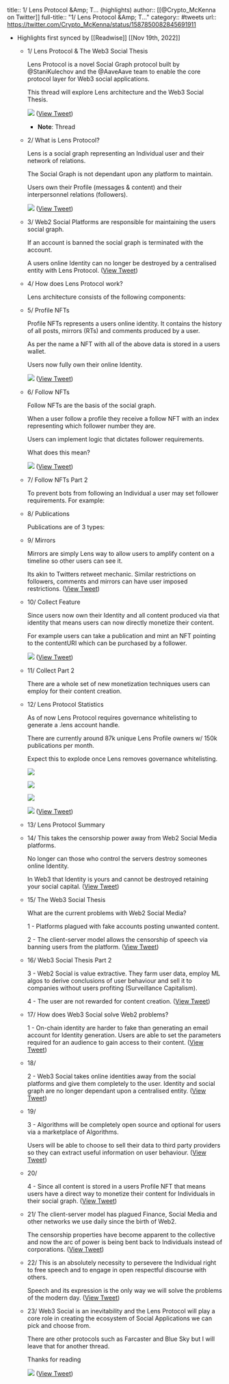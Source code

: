 title:: 1/ Lens Protocol &Amp; T... (highlights)
author:: [[@Crypto_McKenna on Twitter]]
full-title:: "1/ Lens Protocol &Amp; T..."
category:: #tweets
url:: https://twitter.com/Crypto_McKenna/status/1587850082845691911

- Highlights first synced by [[Readwise]] [[Nov 19th, 2022]]
	- 1/ Lens Protocol & The Web3 Social Thesis
	  
	  Lens Protocol is a novel Social Graph protocol built by @StaniKulechov and the @AaveAave team to enable the core protocol layer for Web3 social applications.
	  
	  This thread will explore Lens architecture and the Web3 Social Thesis. 
	  
	  ![](https://pbs.twimg.com/media/FgkirhyXoAQq3Y_.png) ([View Tweet](https://twitter.com/Crypto_McKenna/status/1587850082845691911))
		- **Note**: Thread
	- 2/ What is Lens Protocol?
	  
	  Lens is a social graph representing an Individual user and their network of relations.
	  
	  The Social Graph is not dependant upon any platform to maintain.
	  
	  Users own their Profile (messages & content) and their interpersonnel relations (followers). 
	  
	  ![](https://pbs.twimg.com/media/FgklEy8WYAInxDU.png) ([View Tweet](https://twitter.com/Crypto_McKenna/status/1587850089229344768))
	- 3/ Web2 Social Platforms are responsible for maintaining the users social graph.
	  
	  If an account is banned the social graph is terminated with the account.
	  
	  A users online Identity can no longer be destroyed by a centralised entity with Lens Protocol. ([View Tweet](https://twitter.com/Crypto_McKenna/status/1587850091997429761))
	- 4/ How does Lens Protocol work?
	  
	  Lens architecture consists of the following components:
	- 5/ Profile NFTs
	  
	  Profile NFTs represents a users online identity. It contains the history of all posts, mirrors (RTs) and comments produced by a user.
	  
	  As per the name a NFT with all of the above data is stored in a users wallet.
	  
	  Users now fully own their online Identity. 
	  
	  ![](https://pbs.twimg.com/media/Fgkk_UxWYAEV92X.png) ([View Tweet](https://twitter.com/Crypto_McKenna/status/1587850100621119489))
	- 6/ Follow NFTs
	  
	  Follow NFTs are the basis of the social graph.
	  
	  When a user follow a profile they receive a follow NFT with an index representing which follower number they are.
	  
	  Users can implement logic that dictates follower requirements.
	  
	  What does this mean? 
	  
	  ![](https://pbs.twimg.com/media/FgkmFccX0AEgsiV.png) ([View Tweet](https://twitter.com/Crypto_McKenna/status/1587850105918554113))
	- 7/ Follow NFTs Part 2
	  
	  To prevent bots from following an Individual a user may set follower requirements. For example:
	- 8/ Publications
	  
	  Publications are of 3 types:
	- 9/ Mirrors 
	  
	  Mirrors are simply Lens way to allow users to amplify content on a timeline so other users can see it.
	  
	  Its akin to Twitters retweet mechanic. Similar restrictions on followers, comments and mirrors can have user imposed restrictions. ([View Tweet](https://twitter.com/Crypto_McKenna/status/1587850116576284672))
	- 10/ Collect Feature
	  
	  Since users now own their Identity and all content produced via that identity that means users can now directly monetize their content.
	  
	  For example users can take a publication and mint an NFT pointing to the contentURI which can be purchased by a follower. 
	  
	  ![](https://pbs.twimg.com/media/Fgkns5yXwAAMIoV.png) ([View Tweet](https://twitter.com/Crypto_McKenna/status/1587850121529774082))
	- 11/ Collect Part 2
	  
	  There are a whole set of new monetization techniques users can employ for their content creation.
	- 12/ Lens Protocol Statistics
	  
	  As of now Lens Protocol requires governance whitelisting to generate a .lens account handle.
	  
	  There are currently around 87k unique Lens Profile owners w/ 150k publications per month.
	  
	  Expect this to explode once Lens removes governance whitelisting. 
	  
	  ![](https://pbs.twimg.com/media/FgknyuVXkAA6fIG.png) 
	  
	  ![](https://pbs.twimg.com/media/Fgkn0woXoAAsISL.png) 
	  
	  ![](https://pbs.twimg.com/media/Fgkn3TGX0AAuz-u.jpg) 
	  
	  ![](https://pbs.twimg.com/media/Fgkn6mBXoAIBaDp.jpg) ([View Tweet](https://twitter.com/Crypto_McKenna/status/1587850130283270147))
	- 13/ Lens Protocol Summary
	- 14/ This takes the censorship power away from Web2 Social Media platforms.
	  
	  No longer can those who control the servers destroy someones online Identity.
	  
	  In Web3 that Identity is yours and cannot be destroyed retaining your social capital. ([View Tweet](https://twitter.com/Crypto_McKenna/status/1587850135727284225))
	- 15/ The Web3 Social Thesis
	  
	  What are the current problems with Web2 Social Media?
	  
	  1 - Platforms plagued with fake accounts posting unwanted content.
	  
	  2 - The client-server model allows the censorship of speech via banning users from the platform. ([View Tweet](https://twitter.com/Crypto_McKenna/status/1587850138218909699))
	- 16/ Web3 Social Thesis Part 2
	  
	  3 - Web2 Social is value extractive. They farm user data, employ ML algos to derive conclusions of user behaviour and sell it to companies without users profiting (Surveillance Capitalism).
	  
	  4 - The user are not rewarded for content creation. ([View Tweet](https://twitter.com/Crypto_McKenna/status/1587850141091758080))
	- 17/ How does Web3 Social solve Web2 problems?
	  
	  1 - On-chain identity are harder to fake than generating an email account for Identity generation. Users are able to set the parameters required for an audience to gain access to their content. ([View Tweet](https://twitter.com/Crypto_McKenna/status/1587850143482757120))
	- 18/
	  
	  2 - Web3 Social takes online identities away from the social platforms and give them completely to the user. Identity and social graph are no longer dependant upon a centralised entity. ([View Tweet](https://twitter.com/Crypto_McKenna/status/1587850145965776897))
	- 19/ 
	  
	  3 - Algorithms will be completely open source and optional for users via a marketplace of Algorithms.
	  
	  Users will be able to choose to sell their data to third party providers so they can extract useful information on user behaviour. ([View Tweet](https://twitter.com/Crypto_McKenna/status/1587850148436381696))
	- 20/ 
	  
	  4 - Since all content is stored in a users Profile NFT that means users have a direct way to monetize their content for Individuals in their social graph. ([View Tweet](https://twitter.com/Crypto_McKenna/status/1587850150742990848))
	- 21/ The client-server model has plagued Finance, Social Media and other networks we use daily since the birth of Web2.
	  
	  The censorship properties have become apparent to the collective and now the arc of power is being bent back to Individuals instead of corporations. ([View Tweet](https://twitter.com/Crypto_McKenna/status/1587850153062551555))
	- 22/ This is an absolutely necessity to persevere the Individual right to free speech and to engage in open respectful discourse with others.
	  
	  Speech and its expression is the only way we will solve the problems of the modern day. ([View Tweet](https://twitter.com/Crypto_McKenna/status/1587850155356786688))
	- 23/ Web3 Social is an inevitability and the Lens Protocol will play a core role in creating the ecosystem of Social Applications we can pick and choose from.
	  
	  There are other protocols such as Farcaster and Blue Sky but I will leave that for another thread.
	  
	  Thanks for reading 
	  
	  ![](https://pbs.twimg.com/media/Fgkr9gFWAAQcLjT.png) ([View Tweet](https://twitter.com/Crypto_McKenna/status/1587850160608083969))